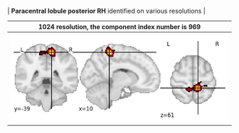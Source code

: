 


| **Paracentral lobule posterior RH** identified on various resolutions |

| 1024 resolution, the component index number is 969|  
|:---:|  
| ![Component 1024](../1024/final/969.jpg "From component 1024: Paracentral lobule posterior RH") |